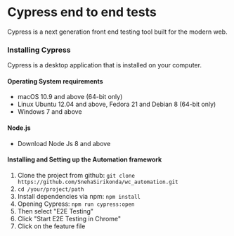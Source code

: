 # Cypress end to end tests

Cypress is a next generation front end testing tool built for the modern web.

### Installing Cypress

Cypress is a desktop application that is installed on your computer.

#### Operating System requirements

- macOS 10.9 and above (64-bit only)
- Linux Ubuntu 12.04 and above, Fedora 21 and Debian 8 (64-bit only)
- Windows 7 and above

#### Node.js

- Download Node Js 8 and above

#### Installing and Setting up the Automation framework

1. Clone the project from github: `git clone https://github.com/SnehaSirikonda/wc_automation.git`
2. `cd /your/project/path`
3. Install dependencies via npm: `npm install`
4. Opening Cypress: `npm run cypress:open`
5. Then select "E2E Testing"
6. Click "Start E2E Testing in Chrome"
7. Click on the feature file
